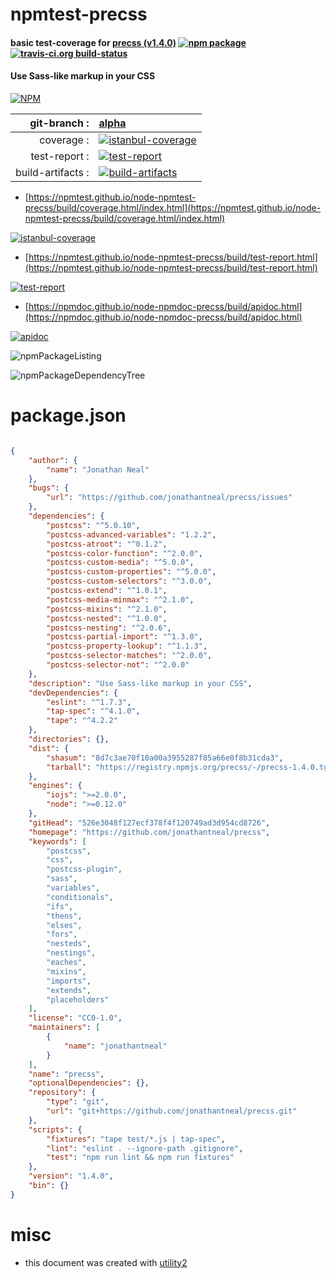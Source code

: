 # npmtest-precss

#### basic test-coverage for  [precss (v1.4.0)](https://github.com/jonathantneal/precss)  [![npm package](https://img.shields.io/npm/v/npmtest-precss.svg?style=flat-square)](https://www.npmjs.org/package/npmtest-precss) [![travis-ci.org build-status](https://api.travis-ci.org/npmtest/node-npmtest-precss.svg)](https://travis-ci.org/npmtest/node-npmtest-precss)

#### Use Sass-like markup in your CSS

[![NPM](https://nodei.co/npm/precss.png?downloads=true&downloadRank=true&stars=true)](https://www.npmjs.com/package/precss)

| git-branch : | [alpha](https://github.com/npmtest/node-npmtest-precss/tree/alpha)|
|--:|:--|
| coverage : | [![istanbul-coverage](https://npmtest.github.io/node-npmtest-precss/build/coverage.badge.svg)](https://npmtest.github.io/node-npmtest-precss/build/coverage.html/index.html)|
| test-report : | [![test-report](https://npmtest.github.io/node-npmtest-precss/build/test-report.badge.svg)](https://npmtest.github.io/node-npmtest-precss/build/test-report.html)|
| build-artifacts : | [![build-artifacts](https://npmtest.github.io/node-npmtest-precss/glyphicons_144_folder_open.png)](https://github.com/npmtest/node-npmtest-precss/tree/gh-pages/build)|

- [https://npmtest.github.io/node-npmtest-precss/build/coverage.html/index.html](https://npmtest.github.io/node-npmtest-precss/build/coverage.html/index.html)

[![istanbul-coverage](https://npmtest.github.io/node-npmtest-precss/build/screenCapture.buildCi.browser.%252Ftmp%252Fbuild%252Fcoverage.lib.html.png)](https://npmtest.github.io/node-npmtest-precss/build/coverage.html/index.html)

- [https://npmtest.github.io/node-npmtest-precss/build/test-report.html](https://npmtest.github.io/node-npmtest-precss/build/test-report.html)

[![test-report](https://npmtest.github.io/node-npmtest-precss/build/screenCapture.buildCi.browser.%252Ftmp%252Fbuild%252Ftest-report.html.png)](https://npmtest.github.io/node-npmtest-precss/build/test-report.html)

- [https://npmdoc.github.io/node-npmdoc-precss/build/apidoc.html](https://npmdoc.github.io/node-npmdoc-precss/build/apidoc.html)

[![apidoc](https://npmdoc.github.io/node-npmdoc-precss/build/screenCapture.buildCi.browser.%252Ftmp%252Fbuild%252Fapidoc.html.png)](https://npmdoc.github.io/node-npmdoc-precss/build/apidoc.html)

![npmPackageListing](https://npmtest.github.io/node-npmtest-precss/build/screenCapture.npmPackageListing.svg)

![npmPackageDependencyTree](https://npmtest.github.io/node-npmtest-precss/build/screenCapture.npmPackageDependencyTree.svg)



# package.json

```json

{
    "author": {
        "name": "Jonathan Neal"
    },
    "bugs": {
        "url": "https://github.com/jonathantneal/precss/issues"
    },
    "dependencies": {
        "postcss": "^5.0.10",
        "postcss-advanced-variables": "1.2.2",
        "postcss-atroot": "^0.1.2",
        "postcss-color-function": "^2.0.0",
        "postcss-custom-media": "^5.0.0",
        "postcss-custom-properties": "^5.0.0",
        "postcss-custom-selectors": "^3.0.0",
        "postcss-extend": "^1.0.1",
        "postcss-media-minmax": "^2.1.0",
        "postcss-mixins": "^2.1.0",
        "postcss-nested": "^1.0.0",
        "postcss-nesting": "^2.0.6",
        "postcss-partial-import": "^1.3.0",
        "postcss-property-lookup": "^1.1.3",
        "postcss-selector-matches": "^2.0.0",
        "postcss-selector-not": "^2.0.0"
    },
    "description": "Use Sass-like markup in your CSS",
    "devDependencies": {
        "eslint": "^1.7.3",
        "tap-spec": "^4.1.0",
        "tape": "^4.2.2"
    },
    "directories": {},
    "dist": {
        "shasum": "8d7c3ae70f10a00a3955287f85a66e0f8b31cda3",
        "tarball": "https://registry.npmjs.org/precss/-/precss-1.4.0.tgz"
    },
    "engines": {
        "iojs": ">=2.0.0",
        "node": ">=0.12.0"
    },
    "gitHead": "526e3048f127ecf378f4f120749ad3d954cd8726",
    "homepage": "https://github.com/jonathantneal/precss",
    "keywords": [
        "postcss",
        "css",
        "postcss-plugin",
        "sass",
        "variables",
        "conditionals",
        "ifs",
        "thens",
        "elses",
        "fors",
        "nesteds",
        "nestings",
        "eaches",
        "mixins",
        "imports",
        "extends",
        "placeholders"
    ],
    "license": "CC0-1.0",
    "maintainers": [
        {
            "name": "jonathantneal"
        }
    ],
    "name": "precss",
    "optionalDependencies": {},
    "repository": {
        "type": "git",
        "url": "git+https://github.com/jonathantneal/precss.git"
    },
    "scripts": {
        "fixtures": "tape test/*.js | tap-spec",
        "lint": "eslint . --ignore-path .gitignore",
        "test": "npm run lint && npm run fixtures"
    },
    "version": "1.4.0",
    "bin": {}
}
```



# misc
- this document was created with [utility2](https://github.com/kaizhu256/node-utility2)
